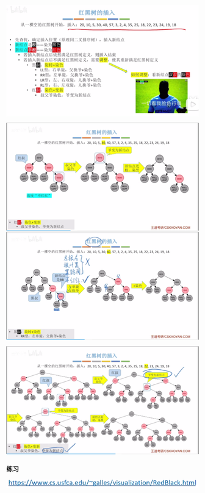 


![输入图片说明](/imgs/2025-07-27/qRMP6YRlEQicGnNj.png)

![输入图片说明](/imgs/2025-07-27/XfTn2U6PIdMo0Phx.png)
![输入图片说明](/imgs/2025-07-27/TzZ3x1JCEtdWPJ3D.png)

![输入图片说明](/imgs/2025-07-27/MhzNQhghB4pW4BcS.png)

### 练习
![输入图片说明](/imgs/2025-07-27/Flk5QMjhunvrxGkS.png)
<!--stackedit_data:
eyJoaXN0b3J5IjpbLTkwOTc1NzQ1NCwxNzY1MDQyOTMyLC0yNT
Y3NzA5NzQsMTkzNzczNzkxMiwyMDQwMjk3NjIyXX0=
-->
